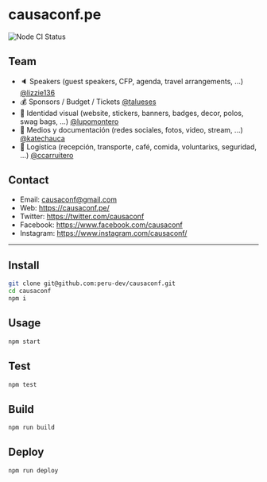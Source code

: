 # causaconf.pe

![Node CI Status](https://github.com/peru-dev/causaconf/workflows/Node%20CI/badge.svg)

## Team

* 🔈 Speakers (guest speakers, CFP, agenda, travel arrangements, ...) [@lizzie136](https://github.com/lizzie136)
* 💰 Sponsors / Budget / Tickets [@talueses](https://github.com/talueses)
* 👀 Identidad visual (website, stickers, banners, badges, decor, polos, swag bags, ...) [@lupomontero](https://github.com/lupomontero)
* 📢 Medios y documentación (redes sociales, fotos, video, stream, ...) [@katechauca](https://twitter.com/katechauca)
* 🚚 Logística (recepción, transporte, café, comida, voluntarixs, seguridad, ...) [@ccarruitero](https://github.com/ccarruitero)

## Contact

* Email: causaconf@gmail.com
* Web: https://causaconf.pe/
* Twitter: https://twitter.com/causaconf
* Facebook: https://www.facebook.com/causaconf
* Instagram: https://www.instagram.com/causaconf/

***

## Install

```sh
git clone git@github.com:peru-dev/causaconf.git
cd causaconf
npm i
```

## Usage

```sh
npm start
```

## Test

```sh
npm test
```

## Build

```sh
npm run build
```

## Deploy

```sh
npm run deploy
```
